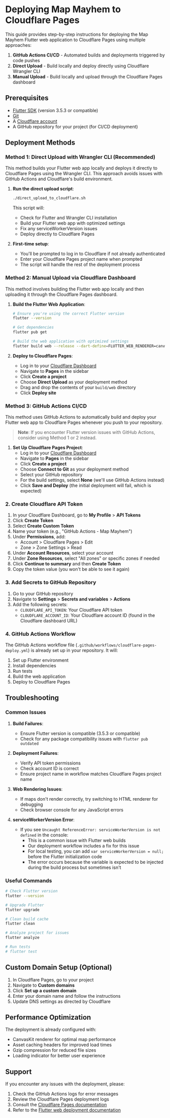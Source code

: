 # Deploying Map Mayhem to Cloudflare Pages

This guide provides step-by-step instructions for deploying the Map Mayhem Flutter web application to Cloudflare Pages using multiple approaches:

1. **GitHub Actions CI/CD** - Automated builds and deployments triggered by code pushes
2. **Direct Upload** - Build locally and deploy directly using Cloudflare Wrangler CLI
3. **Manual Upload** - Build locally and upload through the Cloudflare Pages dashboard

## Prerequisites

- [Flutter SDK](https://flutter.dev/docs/get-started/install) (version 3.5.3 or compatible)
- [Git](https://git-scm.com/downloads)
- A [Cloudflare account](https://dash.cloudflare.com/sign-up)
- A GitHub repository for your project (for CI/CD deployment)

## Deployment Methods

### Method 1: Direct Upload with Wrangler CLI (Recommended)

This method builds your Flutter web app locally and deploys it directly to Cloudflare Pages using the Wrangler CLI. This approach avoids issues with GitHub Actions and Cloudflare's build environment.

1. **Run the direct upload script**:

   ```bash
   ./direct_upload_to_cloudflare.sh
   ```

   This script will:

   - Check for Flutter and Wrangler CLI installation
   - Build your Flutter web app with optimized settings
   - Fix any serviceWorkerVersion issues
   - Deploy directly to Cloudflare Pages

2. **First-time setup**:
   - You'll be prompted to log in to Cloudflare if not already authenticated
   - Enter your Cloudflare Pages project name when prompted
   - The script will handle the rest of the deployment process

### Method 2: Manual Upload via Cloudflare Dashboard

This method involves building the Flutter web app locally and then uploading it through the Cloudflare Pages dashboard.

1. **Build the Flutter Web Application**:

   ```bash
   # Ensure you're using the correct Flutter version
   flutter --version

   # Get dependencies
   flutter pub get

   # Build the web application with optimized settings
   flutter build web --release --dart-define=FLUTTER_WEB_RENDERER=canvaskit
   ```

2. **Deploy to Cloudflare Pages**:
   - Log in to your [Cloudflare Dashboard](https://dash.cloudflare.com/)
   - Navigate to **Pages** in the sidebar
   - Click **Create a project**
   - Choose **Direct Upload** as your deployment method
   - Drag and drop the contents of your `build/web` directory
   - Click **Deploy site**

### Method 3: GitHub Actions CI/CD

This method uses GitHub Actions to automatically build and deploy your Flutter web app to Cloudflare Pages whenever you push to your repository.

> **Note**: If you encounter Flutter version issues with GitHub Actions, consider using Method 1 or 2 instead.

1. **Set Up Cloudflare Pages Project**:
   - Log in to your [Cloudflare Dashboard](https://dash.cloudflare.com/)
   - Navigate to **Pages** in the sidebar
   - Click **Create a project**
   - Choose **Connect to Git** as your deployment method
   - Select your GitHub repository
   - For the build settings, select **None** (we'll use GitHub Actions instead)
   - Click **Save and Deploy** (the initial deployment will fail, which is expected)

### 2. Create Cloudflare API Token

1. In your Cloudflare Dashboard, go to **My Profile** > **API Tokens**
2. Click **Create Token**
3. Select **Create Custom Token**
4. Name your token (e.g., "GitHub Actions - Map Mayhem")
5. Under **Permissions**, add:
   - Account > Cloudflare Pages > Edit
   - Zone > Zone Settings > Read
6. Under **Account Resources**, select your account
7. Under **Zone Resources**, select "All zones" or specific zones if needed
8. Click **Continue to summary** and then **Create Token**
9. Copy the token value (you won't be able to see it again)

### 3. Add Secrets to GitHub Repository

1. Go to your GitHub repository
2. Navigate to **Settings** > **Secrets and variables** > **Actions**
3. Add the following secrets:
   - `CLOUDFLARE_API_TOKEN`: Your Cloudflare API token
   - `CLOUDFLARE_ACCOUNT_ID`: Your Cloudflare account ID (found in the Cloudflare dashboard URL)

### 4. GitHub Actions Workflow

The GitHub Actions workflow file (`.github/workflows/cloudflare-pages-deploy.yml`) is already set up in your repository. It will:

1. Set up Flutter environment
2. Install dependencies
3. Run tests
4. Build the web application
5. Deploy to Cloudflare Pages

## Troubleshooting

### Common Issues

1. **Build Failures**:

   - Ensure Flutter version is compatible (3.5.3 or compatible)
   - Check for any package compatibility issues with `flutter pub outdated`

2. **Deployment Failures**:

   - Verify API token permissions
   - Check account ID is correct
   - Ensure project name in workflow matches Cloudflare Pages project name

3. **Web Rendering Issues**:

   - If maps don't render correctly, try switching to HTML renderer for debugging
   - Check browser console for any JavaScript errors

4. **serviceWorkerVersion Error**:
   - If you see `Uncaught ReferenceError: serviceWorkerVersion is not defined` in the console:
     - This is a common issue with Flutter web builds
     - Our deployment workflow includes a fix for this issue
     - For local testing, you can add `var serviceWorkerVersion = null;` before the Flutter initialization code
     - The error occurs because the variable is expected to be injected during the build process but sometimes isn't

### Useful Commands

```bash
# Check Flutter version
flutter --version

# Upgrade Flutter
flutter upgrade

# Clean build cache
flutter clean

# Analyze project for issues
flutter analyze

# Run tests
# flutter test
```

## Custom Domain Setup (Optional)

1. In Cloudflare Pages, go to your project
2. Navigate to **Custom domains**
3. Click **Set up a custom domain**
4. Enter your domain name and follow the instructions
5. Update DNS settings as directed by Cloudflare

## Performance Optimization

The deployment is already configured with:

- CanvasKit renderer for optimal map performance
- Asset caching headers for improved load times
- Gzip compression for reduced file sizes
- Loading indicator for better user experience

## Support

If you encounter any issues with the deployment, please:

1. Check the GitHub Actions logs for error messages
2. Review the Cloudflare Pages deployment logs
3. Consult the [Cloudflare Pages documentation](https://developers.cloudflare.com/pages/)
4. Refer to the [Flutter web deployment documentation](https://docs.flutter.dev/deployment/web)
